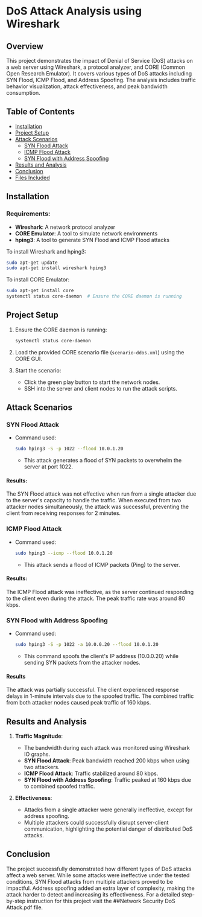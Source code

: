 
# DoS Attack Analysis using Wireshark

## Overview
This project demonstrates the impact of Denial of Service (DoS) attacks on a web server using Wireshark, a protocol analyzer, and CORE (Common Open Research Emulator). It covers various types of DoS attacks including SYN Flood, ICMP Flood, and Address Spoofing. The analysis includes traffic behavior visualization, attack effectiveness, and peak bandwidth consumption.

## Table of Contents
- [Installation](#installation)
- [Project Setup](#project-setup)
- [Attack Scenarios](#attack-scenarios)
  - [SYN Flood Attack](#syn-flood-attack)
  - [ICMP Flood Attack](#icmp-flood-attack)
  - [SYN Flood with Address Spoofing](#syn-flood-with-address-spoofing)
- [Results and Analysis](#results-and-analysis)
- [Conclusion](#conclusion)
- [Files Included](#files-included)

## Installation
### Requirements:
- **Wireshark**: A network protocol analyzer
- **CORE Emulator**: A tool to simulate network environments
- **hping3**: A tool to generate SYN Flood and ICMP Flood attacks

To install Wireshark and hping3:
```bash
sudo apt-get update
sudo apt-get install wireshark hping3
```

To install CORE Emulator:
```bash
sudo apt-get install core
systemctl status core-daemon  # Ensure the CORE daemon is running
```

## Project Setup

1. Ensure the CORE daemon is running:
   ```bash
   systemctl status core-daemon
   ```

2. Load the provided CORE scenario file (`scenario-ddos.xml`) using the CORE GUI.

3. Start the scenario:
   - Click the green play button to start the network nodes.
   - SSH into the server and client nodes to run the attack scripts.

## Attack Scenarios

### SYN Flood Attack
- Command used:
  ```bash
  sudo hping3 -S -p 1022 --flood 10.0.1.20
  ```
  - This attack generates a flood of SYN packets to overwhelm the server at port 1022.

#### Results:
The SYN Flood attack was not effective when run from a single attacker due to the server's capacity to handle the traffic. When executed from two attacker nodes simultaneously, the attack was successful, preventing the client from receiving responses for 2 minutes.

### ICMP Flood Attack
- Command used:
  ```bash
  sudo hping3 --icmp --flood 10.0.1.20
  ```
  - This attack sends a flood of ICMP packets (Ping) to the server.

#### Results:
The ICMP Flood attack was ineffective, as the server continued responding to the client even during the attack. The peak traffic rate was around 80 kbps.

### SYN Flood with Address Spoofing
- Command used:
  ```bash
  sudo hping3 -S -p 1022 -a 10.0.0.20 --flood 10.0.1.20
  ```
  - This command spoofs the client's IP address (10.0.0.20) while sending SYN packets from the attacker nodes.

#### Results
The attack was partially successful. The client experienced response delays in 1-minute intervals due to the spoofed traffic. The combined traffic from both attacker nodes caused peak traffic of 160 kbps.

## Results and Analysis

1. **Traffic Magnitude**:
   - The bandwidth during each attack was monitored using Wireshark IO graphs.
   - **SYN Flood Attack**: Peak bandwidth reached 200 kbps when using two attackers.
   - **ICMP Flood Attack**: Traffic stabilized around 80 kbps.
   - **SYN Flood with Address Spoofing**: Traffic peaked at 160 kbps due to combined spoofed traffic.

2. **Effectiveness**:
   - Attacks from a single attacker were generally ineffective, except for address spoofing.
   - Multiple attackers could successfully disrupt server-client communication, highlighting the potential danger of distributed DoS attacks.

## Conclusion
The project successfully demonstrated how different types of DoS attacks affect a web server. While some attacks were ineffective under the tested conditions, SYN Flood attacks from multiple attackers proved to be impactful. Address spoofing added an extra layer of complexity, making the attack harder to detect and increasing its effectiveness. For a detailed step-by-step instruction for this project visit the ##Network Security DoS Attack.pdf file.
